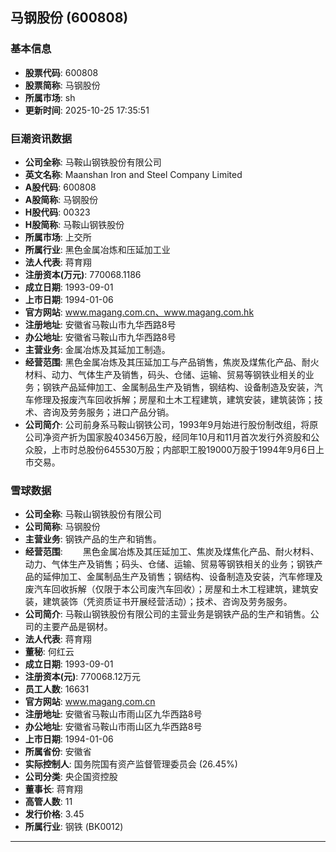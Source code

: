 ## 马钢股份 (600808)

### 基本信息

- **股票代码**: 600808
- **股票简称**: 马钢股份
- **所属市场**: sh
- **更新时间**: 2025-10-25 17:35:51

### 巨潮资讯数据

- **公司全称**: 马鞍山钢铁股份有限公司
- **英文名称**: Maanshan Iron and Steel Company Limited
- **A股代码**: 600808
- **A股简称**: 马钢股份
- **H股代码**: 00323
- **H股简称**: 马鞍山钢铁股份
- **所属市场**: 上交所
- **所属行业**: 黑色金属冶炼和压延加工业
- **法人代表**: 蒋育翔
- **注册资本(万元)**: 770068.1186
- **成立日期**: 1993-09-01
- **上市日期**: 1994-01-06
- **官方网站**: www.magang.com.cn、www.magang.com.hk
- **注册地址**: 安徽省马鞍山市九华西路8号
- **办公地址**: 安徽省马鞍山市九华西路8号
- **主营业务**: 金属冶炼及其延加工制造。
- **经营范围**: 黑色金属冶炼及其压延加工与产品销售，焦炭及煤焦化产品、耐火材料、动力、气体生产及销售，码头、仓储、运输、贸易等钢铁业相关的业务；钢铁产品延伸加工、金属制品生产及销售，钢结构、设备制造及安装，汽车修理及报废汽车回收拆解；房屋和土木工程建筑，建筑安装，建筑装饰；技术、咨询及劳务服务；进口产品分销。
- **公司简介**: 公司前身系马鞍山钢铁公司，1993年9月始进行股份制改组，将原公司净资产折为国家股403456万股，经同年10月和11月首次发行外资股和公众股，上市时总股份645530万股；内部职工股19000万股于1994年9月6日上市交易。

### 雪球数据

- **公司全称**: 马鞍山钢铁股份有限公司
- **公司简称**: 马钢股份
- **主营业务**: 钢铁产品的生产和销售。
- **经营范围**: 　　黑色金属冶炼及其压延加工、焦炭及煤焦化产品、耐火材料、动力、气体生产及销售；码头、仓储、运输、贸易等钢铁相关的业务；钢铁产品的延伸加工、金属制品生产及销售；钢结构、设备制造及安装，汽车修理及废汽车回收拆解（仅限于本公司废汽车回收）；房屋和土木工程建筑，建筑安装，建筑装饰（凭资质证书开展经营活动）；技术、咨询及劳务服务。
- **公司简介**: 马鞍山钢铁股份有限公司的主营业务是钢铁产品的生产和销售。公司的主要产品是钢材。
- **法人代表**: 蒋育翔
- **董秘**: 何红云
- **成立日期**: 1993-09-01
- **注册资本(元)**: 770068.12万元
- **员工人数**: 16631
- **官方网站**: www.magang.com.cn
- **注册地址**: 安徽省马鞍山市雨山区九华西路8号
- **办公地址**: 安徽省马鞍山市雨山区九华西路8号
- **上市日期**: 1994-01-06
- **所属省份**: 安徽省
- **实际控制人**: 国务院国有资产监督管理委员会 (26.45%)
- **公司分类**: 央企国资控股
- **董事长**: 蒋育翔
- **高管人数**: 11
- **发行价格**: 3.45
- **所属行业**: 钢铁 (BK0012)

---